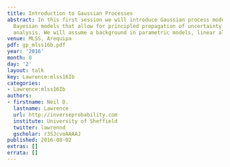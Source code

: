 ```yaml
---
title: Introduction to Gaussian Processes
abstract: In this first session we will introduce Gaussian process models, non parametric
  Bayesian models that allow for principled propagation of uncertainty in regression
  analysis. We will assume a background in parametric models, linear algebra and probability.
venue: MLSS, Arequipa
pdf: gp_mlss16b.pdf
year: '2016'
month: 8
day: '2'
layout: talk
key: Lawrence:mlss16Ib
categories:
- Lawrence:mlss16Ib
authors:
- firstname: Neil D.
  lastname: Lawrence
  url: http://inverseprobability.com
  institute: University of Sheffield
  twitter: lawrennd
  gscholar: r3SJcvoAAAAJ
published: 2016-08-02
extras: []
errata: []
---
```

